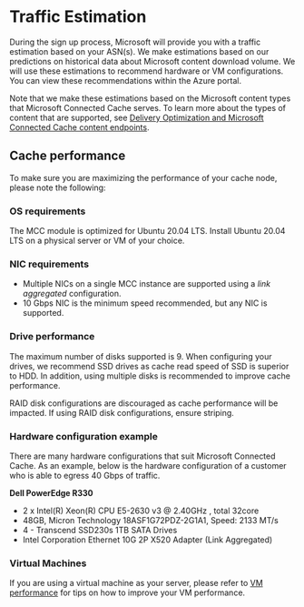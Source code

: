 # Traffic Estimation

During the sign up process, Microsoft will provide you with a traffic estimation based on your ASN(s). We make estimations based on our predictions on historical data about Microsoft content download volume. We will use these estimations to recommend hardware or VM configurations. You can view these recommendations within the Azure portal.

Note that we make these estimations based on the Microsoft content types that Microsoft Connected Cache serves. To learn more about the types of content that are supported, see [Delivery Optimization and Microsoft Connected Cache content endpoints](). 

## Cache performance

To make sure you are maximizing the performance of your cache node, please note the following:

### OS requirements

The MCC module is optimized for Ubuntu 20.04 LTS. Install Ubuntu 20.04 LTS on a physical server or VM of your choice.

### NIC requirements

- Multiple NICs on a single MCC instance are supported using a _link aggregated_ configuration.
- 10 Gbps NIC is the minimum speed recommended, but any NIC is supported.

### Drive performance

The maximum number of disks supported is 9. When configuring your drives, we recommend SSD drives as cache read speed of SSD is superior to HDD. In addition, using multiple disks is recommended to improve cache performance. 

RAID disk configurations are discouraged as cache performance will be impacted. If using RAID disk configurations, ensure striping.

### Hardware configuration example

There are many hardware configurations that suit Microsoft Connected Cache. As an example, below is the hardware configuration of a customer who is able to egress 40 Gbps of traffic.

**Dell PowerEdge R330**
- 2 x Intel(R) Xeon(R) CPU E5-2630 v3 @ 2.40GHz , total 32core
- 48GB, Micron Technology 18ASF1G72PDZ-2G1A1, Speed: 2133 MT/s
- 4 - Transcend SSD230s 1TB SATA Drives
- Intel Corporation Ethernet 10G 2P X520 Adapter (Link Aggregated)

### Virtual Machines

If you are using a virtual machine as your server, please refer to [VM performance](mcc-isp-vm-performance.md) for tips on how to improve your VM performance.